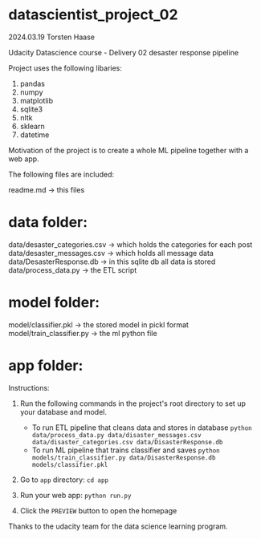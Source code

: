 # datascientist_project_02
2024.03.19 Torsten Haase

Udacity Datascience course - Delivery 02 desaster response pipeline

Project uses the following libaries:

1) pandas
2) numpy
3) matplotlib
4) sqlite3
5) nltk
6) sklearn
7) datetime

Motivation of the project is to create a whole ML pipeline together with a web app.

The following files are included:

readme.md -> this files

# data folder:
data/desaster_categories.csv -> which holds the categories for each post
data/desaster_messages.csv -> which holds all message data
data/DesasterResponse.db -> in this sqlite db all data is stored
data/process_data.py -> the ETL script

# model folder:
model/classifier.pkl -> the stored model in pickl format
model/train_classifier.py -> the ml python file

# app folder:



Instructions:
1. Run the following commands in the project's root directory to set up your database and model.

    - To run ETL pipeline that cleans data and stores in database
        `python data/process_data.py data/disaster_messages.csv data/disaster_categories.csv data/DisasterResponse.db`
    - To run ML pipeline that trains classifier and saves
        `python models/train_classifier.py data/DisasterResponse.db models/classifier.pkl`

2. Go to `app` directory: `cd app`

3. Run your web app: `python run.py`

4. Click the `PREVIEW` button to open the homepage

Thanks to the udacity team for the data science learning program. 

